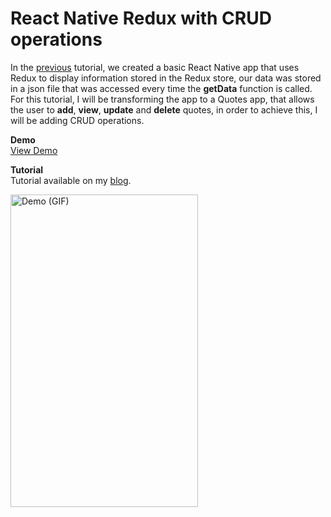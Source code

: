 # React Native Redux with CRUD operations

In the <a href="http://mosesesan.com/blog/2017/06/18/react-native-redux-boilerplate/">previous</a> tutorial, we created a basic React Native app that uses Redux to display information stored in the Redux store, our data was stored in a json file that was accessed every time the <strong>getData</strong> function is called. For this tutorial, I will be transforming the app to a Quotes app, that allows the user to <strong>add</strong>, <strong>view</strong>, <strong>update</strong> and <strong>delete</strong> quotes, in order to achieve this, I will be adding CRUD operations.


**Demo** <br/>
<a href="https://appetize.io/app/bp4nxpva1npywpju7tttrq39n8?device=iphone5s&scale=75&orientation=portrait&osVersion=9.3" target="_blank">View Demo</a>

**Tutorial** <br/>
Tutorial available on my <a href="https://medium.com/@mosesesan/tutorial-react-native-redux-with-crud-operations-cdb449538886" target="_blank">blog</a>.

<img src="https://raw.githubusercontent.com/MosesEsan/mesan-react-native-redux-boilerplate/crud-operations/demo/ezgif.com-video-to-gif.gif" alt="Demo (GIF)" height="500" width="300" align="left">